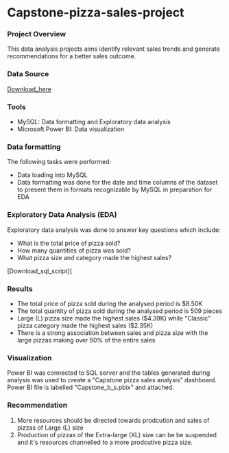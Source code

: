 # Capstone-pizza-sales-project

### Project Overview

This data analysis projects aims identify relevant sales trends and generate recommendations for a better sales outcome.

### Data Source

[Download_here](https://github.com/AdeyilolaAyomide/Capstone-pizza-sales-project/blob/88420bf7e0c0cbd6707af3a483351527470f91f3/Capstone%20Project.xlsx)

### Tools

- MySQL: Data formatting and Exploratory data analysis
- Microsoft Power BI: Data visualization

### Data formatting

The following tasks were performed:
- Data loading into MySQL
- Data formatting was done for the date and time columns of the dataset to present them in formats recognizable by MySQL in preparation for EDA

### Exploratory Data Analysis (EDA)

Exploratory data analysis was done to answer key questions which include:

   - What is the total price of pizza sold?
   - How many quantities of pizza was sold?
   - What pizza size and category made the highest sales?

 [Download_sql_script](
 
### Results

- The total price of pizza sold during the analysed period is $8.50K
- The total quantity of pizza sold during the analysed period is 509 pieces
- Large (L) pizza size made the highest sales ($4.39K) while "Classic" pizza category made the highest sales ($2.35K)  
- There is a strong association between sales and pizza size with the large pizzas making over 50% of the entire sales

### Visualization

Power BI was connected to SQL server and the tables generated during analysis was used to create a "Capstone pizza sales analysis" dashboard.
Power BI file is labelled "Capstone_b_s.pbix" and attached.

### Recommendation

1. More resources should be directed towards prodcution and sales of pizzas of Large (L) size
2. Production of pizzas of the Extra-large (XL) size can be be suspended and it's resources channelled to a more prodcutive pizza size.
